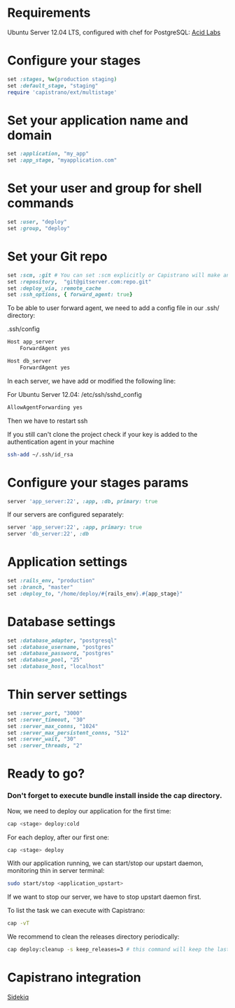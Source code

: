 # Requirements

Ubuntu Server 12.04 LTS, configured with chef for PostgreSQL: [Acid Labs](https://github.com/acidlabs/chef-rails)

# Configure your stages

```ruby
set :stages, %w(production staging)
set :default_stage, "staging"
require 'capistrano/ext/multistage'
```

# Set your application name and domain

```ruby
set :application, "my_app"
set :app_stage, "myapplication.com"
```

# Set your user and group for shell commands

```ruby
set :user, "deploy"
set :group, "deploy"
```

# Set your Git repo

```ruby
set :scm, :git # You can set :scm explicitly or Capistrano will make an intelligent guess based on known version control directory names
set :repository,  "git@gitserver.com:repo.git"
set :deploy_via, :remote_cache
set :ssh_options, { forward_agent: true}
```
To be able to user forward agent, we need to add a config file in our .ssh/ directory:

.ssh/config

```bash
Host app_server
	ForwardAgent yes

Host db_server
	ForwardAgent yes
```

In each server, we have add or modified the following line:

For Ubuntu Server 12.04: /etc/ssh/sshd_config

```bash
AllowAgentForwarding yes
```
Then we have to restart ssh

If you still can't clone the project check if your key is added to the authentication agent in your machine

```bash
ssh-add ~/.ssh/id_rsa
```

# Configure your stages params

```ruby
server 'app_server:22', :app, :db, primary: true
```

If our servers are configured separately:

```ruby
server 'app_server:22', :app, primary: true
server 'db_server:22', :db
```

# Application settings

```ruby
set :rails_env, "production"
set :branch, "master"
set :deploy_to, "/home/deploy/#{rails_env}.#{app_stage}"
```

# Database settings

```ruby
set :database_adapter, "postgresql"
set :database_username, "postgres"
set :database_password, "postgres"
set :database_pool, "25"
set :database_host, "localhost"
```

# Thin server settings

```ruby
set :server_port, "3000"
set :server_timeout, "30"
set :server_max_conns, "1024"
set :server_max_persistent_conns, "512"
set :server_wait, "30"
set :server_threads, "2"
```

# Ready to go?

### Don't forget to execute bundle install inside the cap directory.

Now, we need to deploy our application for the first time:

```bash
cap <stage> deploy:cold
```

For each deploy, after our first one:

```bash
cap <stage> deploy
```

With our application running, we can start/stop our upstart daemon, monitoring thin in server terminal:

```bash
sudo start/stop <application_upstart>
```

If we want to stop our server, we have to stop upstart daemon first.

To list the task we can execute with Capistrano:

```bash
cap -vT
```

We recommend to clean the releases directory periodically:

```bash
cap deploy:cleanup -s keep_releases=3 # this command will keep the last 3 releases
```

# Capistrano integration
[Sidekiq](https://github.com/mperham/sidekiq/wiki/Deployment#capistrano)